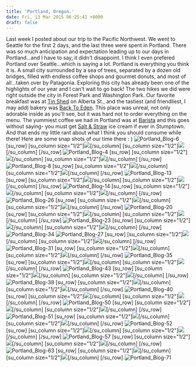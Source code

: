```yaml
---
title: 'Portland, Oregon.'
date: Fri, 13 Mar 2015 06:25:41 +0000
draft: false
---
```


Last week I posted about our trip to the Pacific Northwest. We went to Seattle for the first 2 days, and the last three were spent in Portland. There was so much anticipation and expectation leading up to our days in Portland...and I have to say, it didn't disappoint. I think I even prefered Portland over Seattle...which is saying a lot. Portland is everything you think it is. A small city surrounded by a sea of trees, separated by a dozen old bridges, filled with endless coffee shops and gourmet donuts, and most of all...taken over by Patagonia. Exploring this city has already been one of the highlights of our year and I can't wait to go back! The two hikes we did were right outside the city in Forest Park and Washington Park. Our favorite breakfast was at [Tin Shed](http://tinshedgardencafe.com/) on Alberta St., and the tastiest (and friendliest, I may add) bakery was [Back To Eden](http://www.backtoedenbakery.com/). This place was unreal, not only adorable inside as you'll see, but it was hard not to order everything on the menu. The yummiest coffee we had in Portland was at [Barista](http://baristapdx.com/) and this goes without saying- you must get [Salt & Straw](http://saltandstraw.com/) ice cream if ever in Stumptown. And that ends my little rant about what I think you should consume while there! Here are some snap shots of our time there : ) ![Portland_Blog-6](http://djh82r8xhqebh.cloudfront.net/uploads/2015/03/Portland_Blog-6.jpg) \[su\_row\] \[su\_column size="1/2"\]![](http://djh82r8xhqebh.cloudfront.net/uploads/2015/03/Portland_Blog-5.jpg)\[/su\_column\] \[su\_column size="1/2"\]![](http://djh82r8xhqebh.cloudfront.net/uploads/2015/03/Portland_Blog-10.jpg)\[/su\_column\] \[/su\_row\] ![Portland_Blog-4](http://djh82r8xhqebh.cloudfront.net/uploads/2015/03/Portland_Blog-4.jpg) \[su\_row\] \[su\_column size="1/2"\]![](http://djh82r8xhqebh.cloudfront.net/uploads/2015/03/Portland_Blog-21.jpg)\[/su\_column\] \[su\_column size="1/2"\]![](http://djh82r8xhqebh.cloudfront.net/uploads/2015/03/Portland_Blog-12.jpg)\[/su\_column\] \[/su\_row\] ![Portland_Blog-8](http://djh82r8xhqebh.cloudfront.net/uploads/2015/03/Portland_Blog-8.jpg) \[su\_row\] \[su\_column size="1/2"\]![](http://djh82r8xhqebh.cloudfront.net/uploads/2015/03/Portland_Blog-3.jpg)\[/su\_column\] \[su\_column size="1/2"\]![](http://djh82r8xhqebh.cloudfront.net/uploads/2015/03/Portland_Blog-1.jpg)\[/su\_column\] \[/su\_row\] ![Portland_Blog-13](http://djh82r8xhqebh.cloudfront.net/uploads/2015/03/Portland_Blog-13.jpg) \[su\_row\] \[su\_column size="1/2"\]![](http://djh82r8xhqebh.cloudfront.net/uploads/2015/03/Portland_Blog-25.jpg)\[/su\_column\] \[su\_column size="1/2"\]![](http://djh82r8xhqebh.cloudfront.net/uploads/2015/03/Portland_Blog-15.jpg)\[/su\_column\] \[/su\_row\] ![Portland_Blog-14](http://djh82r8xhqebh.cloudfront.net/uploads/2015/03/Portland_Blog-14.jpg) \[su\_row\] \[su\_column size="1/2"\]![](http://djh82r8xhqebh.cloudfront.net/uploads/2015/03/Portland_Blog-19.jpg)\[/su\_column\] \[su\_column size="1/2"\]![](http://djh82r8xhqebh.cloudfront.net/uploads/2015/03/Portland_Blog-11.jpg)\[/su\_column\] \[/su\_row\] ![Portland_Blog-26](http://djh82r8xhqebh.cloudfront.net/uploads/2015/03/Portland_Blog-26.jpg) \[su\_row\] \[su\_column size="1/2"\]![](http://djh82r8xhqebh.cloudfront.net/uploads/2015/03/Portland_Blog-24.jpg)\[/su\_column\] \[su\_column size="1/2"\]![](http://djh82r8xhqebh.cloudfront.net/uploads/2015/03/Portland_Blog-16.jpg)\[/su\_column\] \[/su\_row\] ![Portland_Blog-20](http://djh82r8xhqebh.cloudfront.net/uploads/2015/03/Portland_Blog-20.jpg) \[su\_row\] \[su\_column size="1/2"\]![](http://djh82r8xhqebh.cloudfront.net/uploads/2015/03/Portland_Blog-65.jpg)\[/su\_column\] \[su\_column size="1/2"\]![](http://djh82r8xhqebh.cloudfront.net/uploads/2015/03/Portland_Blog-17.jpg)\[/su\_column\] \[/su\_row\] ![Portland_Blog-23](http://djh82r8xhqebh.cloudfront.net/uploads/2015/03/Portland_Blog-23.jpg) \[su\_row\] \[su\_column size="1/2"\]![](http://djh82r8xhqebh.cloudfront.net/uploads/2015/03/Portland_Blog-18.jpg)\[/su\_column\] \[su\_column size="1/2"\]![](http://djh82r8xhqebh.cloudfront.net/uploads/2015/03/Portland_Blog-22.jpg)\[/su\_column\] \[/su\_row\] ![Portland_Blog-34](http://djh82r8xhqebh.cloudfront.net/uploads/2015/03/Portland_Blog-341.jpg) ![Portland_Blog-27](http://djh82r8xhqebh.cloudfront.net/uploads/2015/03/Portland_Blog-27.jpg) \[su\_row\] \[su\_column size="1/2"\]![](http://djh82r8xhqebh.cloudfront.net/uploads/2015/03/Portland_Blog-29.jpg)\[/su\_column\] \[su\_column size="1/2"\]![](http://djh82r8xhqebh.cloudfront.net/uploads/2015/03/Portland_Blog-30.jpg)\[/su\_column\] \[/su\_row\] ![Portland_Blog-31](http://djh82r8xhqebh.cloudfront.net/uploads/2015/03/Portland_Blog-31.jpg) \[su\_row\] \[su\_column size="1/2"\]![](http://djh82r8xhqebh.cloudfront.net/uploads/2015/03/Portland_Blog-33.jpg)\[/su\_column\] \[su\_column size="1/2"\]![](http://djh82r8xhqebh.cloudfront.net/uploads/2015/03/Portland_Blog-45.jpg)\[/su\_column\] \[/su\_row\] ![Portland_Blog-35](http://djh82r8xhqebh.cloudfront.net/uploads/2015/03/Portland_Blog-35.jpg) \[su\_row\] \[su\_column size="1/2"\]![](http://djh82r8xhqebh.cloudfront.net/uploads/2015/03/Portland_Blog-66.jpg)\[/su\_column\] \[su\_column size="1/2"\]![](http://djh82r8xhqebh.cloudfront.net/uploads/2015/03/Portland_Blog-36.jpg)\[/su\_column\] \[/su\_row\] ![Portland_Blog-43](http://djh82r8xhqebh.cloudfront.net/uploads/2015/03/Portland_Blog-43.jpg) \[su\_row\] \[su\_column size="1/2"\]![](http://djh82r8xhqebh.cloudfront.net/uploads/2015/03/Portland_Blog-44.jpg)\[/su\_column\] \[su\_column size="1/2"\]![](http://djh82r8xhqebh.cloudfront.net/uploads/2015/03/Portland_Blog-32.jpg)\[/su\_column\] \[/su\_row\] ![Portland_Blog-38](http://djh82r8xhqebh.cloudfront.net/uploads/2015/03/Portland_Blog-38.jpg) \[su\_row\] \[su\_column size="1/2"\]![](http://djh82r8xhqebh.cloudfront.net/uploads/2015/03/Portland_Blog-42.jpg)\[/su\_column\] \[su\_column size="1/2"\]![](http://djh82r8xhqebh.cloudfront.net/uploads/2015/03/Portland_Blog-48.jpg)\[/su\_column\] \[/su\_row\] ![Portland_Blog-40](http://djh82r8xhqebh.cloudfront.net/uploads/2015/03/Portland_Blog-40.jpg) \[su\_row\] \[su\_column size="1/2"\]![](http://djh82r8xhqebh.cloudfront.net/uploads/2015/03/Portland_Blog-41.jpg)\[/su\_column\] \[su\_column size="1/2"\]![](http://djh82r8xhqebh.cloudfront.net/uploads/2015/03/Portland_Blog-46.jpg)\[/su\_column\] \[/su\_row\] ![Portland_Blog-50](http://djh82r8xhqebh.cloudfront.net/uploads/2015/03/Portland_Blog-50.jpg) \[su\_row\] \[su\_column size="1/2"\]![](http://djh82r8xhqebh.cloudfront.net/uploads/2015/03/Portland_Blog-47.jpg)\[/su\_column\] \[su\_column size="1/2"\]![](http://djh82r8xhqebh.cloudfront.net/uploads/2015/03/Portland_Blog-49.jpg)\[/su\_column\] \[/su\_row\] ![Portland_Blog-51](http://djh82r8xhqebh.cloudfront.net/uploads/2015/03/Portland_Blog-51.jpg) \[su\_row\] \[su\_column size="1/2"\]![](http://djh82r8xhqebh.cloudfront.net/uploads/2015/03/Portland_Blog-67.jpg)\[/su\_column\] \[su\_column size="1/2"\]![](http://djh82r8xhqebh.cloudfront.net/uploads/2015/03/Portland_Blog-601.jpg)\[/su\_column\] \[/su\_row\] ![Portland_Blog-52](http://djh82r8xhqebh.cloudfront.net/uploads/2015/03/Portland_Blog-52.jpg) \[su\_row\] \[su\_column size="1/2"\]![](http://djh82r8xhqebh.cloudfront.net/uploads/2015/03/Portland_Blog-62.jpg)\[/su\_column\] \[su\_column size="1/2"\]![](http://djh82r8xhqebh.cloudfront.net/uploads/2015/03/Portland_Blog-70.jpg)\[/su\_column\] \[/su\_row\] ![Portland_Blog-57](http://djh82r8xhqebh.cloudfront.net/uploads/2015/03/Portland_Blog-57.jpg) \[su\_row\] \[su\_column size="1/2"\]![](http://djh82r8xhqebh.cloudfront.net/uploads/2015/03/Portland_Blog-54.jpg)\[/su\_column\] \[su\_column size="1/2"\]![](http://djh82r8xhqebh.cloudfront.net/uploads/2015/03/Portland_Blog-61.jpg)\[/su\_column\] \[/su\_row\] ![Portland_Blog-63](http://djh82r8xhqebh.cloudfront.net/uploads/2015/03/Portland_Blog-63.jpg) \[su\_row\] \[su\_column size="1/2"\]![](http://djh82r8xhqebh.cloudfront.net/uploads/2015/03/Portland_Blog-69.jpg)\[/su\_column\] \[su\_column size="1/2"\]![](http://djh82r8xhqebh.cloudfront.net/uploads/2015/03/Portland_Blog-59.jpg)\[/su\_column\] \[/su\_row\] ![Portland_Blog-71](http://djh82r8xhqebh.cloudfront.net/uploads/2015/03/Portland_Blog-71.jpg)